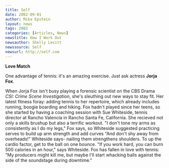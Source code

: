 ```yaml
---
title: Self
date: 2002-09-01
author: Mika Epstein
layout: news
tags: 2002
categories: [Articles, News]
newstitle: How I Work Out  
newsauthor: Shelly Levitt  
newssource: Self  
newsurl: http://self.com  
---
```


**Love Match**

One advantage of tennis: it's an amazing exercise. Just ask actress **Jorja Fox**.

When Jorja Fox isn't busy playing a forensic scientist on the CBS Drama *CSI: Crime Scene Investigation*, she's sleuthing out new ways to stay fit. Her latest fitness foray: adding tennis to her repertoire, which already includes running, boogie boarding and hiking. Fox hadn't played since her teens, so she started by having a coaching session with Sue Whiteside, tennis director at Rancho Valencia in Rancho Santa Fe, California. She recieved not only a skills brushup but also a terrific workout. "I don't tone my arms as consistently as I do my legs," Fox says, so Whiteside suggested practicing serves to build up arm strength and add curves "And don't shy away from overheads!" Whiteside says- nailing them strengthens shoulders. To up the cardio factor, get to the ball on one bounce. "If you work hard, you can burn 500 calories in an hour," says Whiteside. Fox has fallen in love with tennis: "My producers might kill me, but maybe I'll start whacking balls against the side of the soundstage during downtime." 

